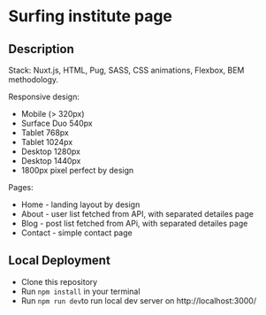 # Surfing institute page

## Description
Stack: Nuxt.js, HTML, Pug, SASS, CSS animations, Flexbox, BEM methodology.

Responsive design:
  - Mobile (> 320px)
  - Surface Duo 540px
  - Tablet 768px
  - Tablet 1024px
  - Desktop 1280px
  - Desktop 1440px
  - 1800px pixel perfect by design
  
Pages:
 - Home - landing layout by design
 - About - user list fetched from API, with separated detailes page 
 - Blog - post list fetched from APi, with separated detailes page
 - Contact - simple contact page
 
 
## Local Deployment  
* Сlone this repository
* Run `npm install` in your terminal
* Run `npm run dev`to run local dev server on http://localhost:3000/
